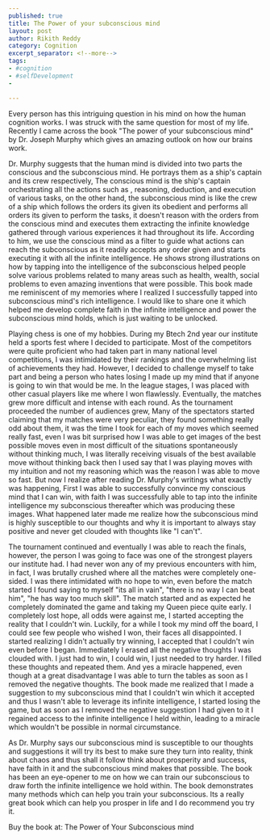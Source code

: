 ```yaml
---
published: true
title: The Power of your subconscious mind
layout: post
author: Rikith Reddy 
category: Cognition
excerpt_separator: <!--more-->
tags:
- #cognition
- #selfDevelopment 
- 

---
```


Every person has this intriguing question in his mind on how the human cognition works. I was struck with the same question for most of my life. Recently I came across the book "The power of your subconscious mind" by Dr. Joseph Murphy which gives an amazing outlook on how our brains work. 
<!--more-->
 <p> Dr. Murphy suggests that the human mind is divided into two parts the conscious and the subconscious mind. He portrays them as a ship's captain and its crew respectively, The conscious mind is the ship's captain orchestrating all the actions such as ,  reasoning, deduction, and execution of various tasks, on the other hand, the subconscious mind is like the crew of a ship which follows the orders its given its obedient and performs all orders its given to perform the tasks, it doesn't reason with the orders from the conscious mind and executes them extracting the infinite knowledge gathered through various experiences it had  throughout its life. According to him, we use the conscious mind as a filter to guide what actions can reach the subconscious as it readily accepts any order given and starts executing it with all the infinite intelligence. He shows strong illustrations on how by tapping into the intelligence of the subconscious helped people solve various problems related to many areas such as health, wealth, social problems to even amazing inventions that were possible. This book made me reminiscent of my memories where I realized I  successfully tapped into subconscious mind's rich intelligence. I would like to share one it which helped me develop complete faith in the infinite intelligence and power the subconscious mind holds, which is just waiting to be unlocked. </p>
             <p>  Playing chess is one of my hobbies. During my Btech 2nd year our institute held a sports fest where I decided to participate. Most of the competitors were quite proficient who had taken part in many national level competitions, I was intimidated by their rankings and the overwhelming list of achievements they had. However, I decided to challenge myself to take part and being a person who hates losing I made up my mind that if anyone is going to win that would be me. In the league stages, I was placed with other casual players like me where I won flawlessly. Eventually, the matches grew more difficult and intense with each round. As the tournament proceeded the number of audiences grew, Many of the spectators started claiming that my matches were very peculiar, they found something really odd about them, it was the time I took for each of my moves which seemed really fast, even I was bit surprised how I was able to get images of the best possible moves even in most difficult of the situations spontaneously without thinking much, I was literally receiving visuals of the best available move without thinking back then I used say that I was playing moves with my intuition and not my reasoning which was the reason I was able to move so fast. But now I realize after reading Dr. Murphy's writings what exactly was happening, First I was able to successfully convince my conscious mind that I can win, with faith I was successfully able to tap into the infinite intelligence my subconscious thereafter which was producing these images. What happened later made me realize how the subconscious mind is highly susceptible to our thoughts and why it is important to always stay positive and never get clouded with thoughts like "I can't". </p>
     <p> The tournament continued and eventually I was able to reach the finals, however, the person I was going to face was one of the strongest players our institute had. I had never won any of my previous encounters with him, in fact, I was brutally crushed where all the matches were completely one-sided.  I was there intimidated with no hope to win, even before the match started I found saying to myself "its all in vain", "there is no way I can beat him", "he has way too much skill". The match started and as expected he completely dominated the game and
taking my Queen piece quite early. I completely lost hope, all odds were against me, I started accepting the reality that I couldn't win. Luckily, for a while I took my mind off the board, I could see few people who wished I won, their faces all disappointed. I started realizing I didn't actually try winning, I accepted that I couldn't win even before I began. Immediately I erased all the negative thoughts I was clouded with. I just had to win, I could win, I just needed to try harder. I filled these thoughts and repeated them. And yes a miracle happened, even though at a great disadvantage I was able to turn the tables as soon as I removed the negative thoughts. The book made me realized that I made a suggestion to my subconscious mind that I couldn't win which it accepted and thus I wasn't able to leverage its infinite intelligence, I started losing the game, but as soon as I removed the negative suggestion I had given to it I regained access to the infinite intelligence I held within, leading to a miracle which wouldn't be possible in normal circumstance. </p>
         <p>               As Dr. Murphy says our subconscious mind is susceptible to our thoughts and suggestions it will try its best to make sure they turn into reality, think about chaos and thus shall it follow think about prosperity and success, have faith in it and the subconscious mind makes that possible. The book has been an eye-opener to me on how we can train our subconscious to draw forth the infinite intelligence we hold within. The book demonstrates many methods which can help you train your subconscious.  Its a really great book which can help you prosper in life and I do recommend you try it.
</p>
Buy the book at: The Power of Your Subconscious mind <!--more-->

